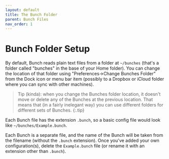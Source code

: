 ```yaml
---
layout: default
title: The Bunch Folder
parent: Bunch Files
nav_order: 1
---
```

# Bunch Folder Setup

By default, Bunch reads plain text files from a folder at `~/bunches` (that's a folder called "bunches" in the base of your Home folder). You can change the location of that folder using "Preferences->Change Bunches Folder" from the Dock icon or menu bar item (possibly to a Dropbox or iCloud folder where you can sync with other machines).

> Tip (kinda): when you change the Bunches folder location, it doesn't move or delete any of the Bunches at the previous location. That means that (in a fairly inelegant way) you can use different folders for different sets of Bunches.
{:.tip}

Each Bunch file has the extension `.bunch`, so a basic config file would look like `~/bunches/Example.bunch`.

Each Bunch is a separate file, and the name of the Bunch will be taken from the filename (without the `.bunch` extension). Once you've added your own configuration(s), delete the `Example.bunch` file (or rename it with an extension other than `.bunch`).
